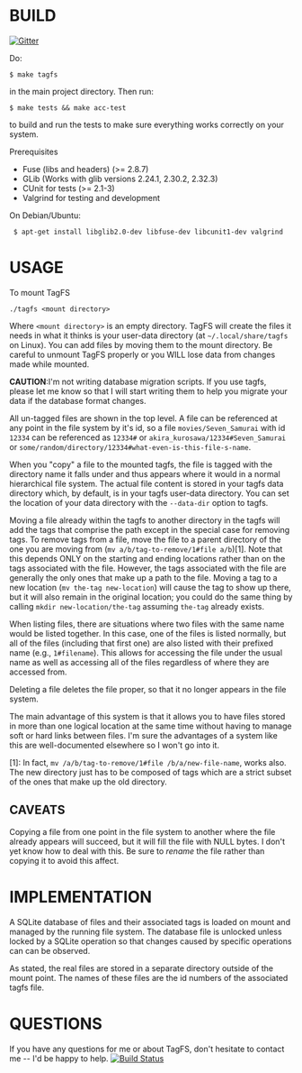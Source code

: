 BUILD
=====

[![Gitter](https://badges.gitter.im/Join%20Chat.svg)](https://gitter.im/mwatts15/TagFS?utm_source=badge&utm_medium=badge&utm_campaign=pr-badge&utm_content=badge)

Do:

    $ make tagfs

in the main project directory. Then run:

    $ make tests && make acc-test

to build and run the tests to make sure everything works correctly on your system.

Prerequisites
 - Fuse (libs and headers) (>= 2.8.7)
 - GLib (Works with glib versions 2.24.1, 2.30.2, 2.32.3)
 - CUnit for tests (>= 2.1-3)
 - Valgrind for testing and development

On Debian/Ubuntu:

     $ apt-get install libglib2.0-dev libfuse-dev libcunit1-dev valgrind


USAGE
=====
To mount TagFS

    ./tagfs <mount directory>

Where `<mount directory>` is an empty directory. TagFS will create the files it needs in what it thinks is your user-data directory (at `~/.local/share/tagfs` on Linux). You can add files by moving them to the mount directory. Be careful to unmount TagFS properly or you WILL lose data from changes made while mounted.

**CAUTION**:I'm not writing database migration scripts. If you use tagfs, please let me know so that I will start writing them to help you migrate your data if the database format changes.

All un-tagged files are shown in the top level. A file can be referenced at any point in the file system by it's id, so a file `movies/Seven_Samurai` with id `12334` can be referenced as `12334#` or `akira_kurosawa/12334#Seven_Samurai` or `some/random/directory/12334#what-even-is-this-file-s-name`.

When you "copy" a file to the mounted tagfs, the file is tagged with the directory name it falls under and thus appears where it would in a normal  hierarchical file system. The actual file content is stored in your tagfs data directory which, by default, is in your tagfs user-data directory. You can set the location of your data directory with the `--data-dir` option to tagfs.

Moving a file already within the tagfs to another directory in the tagfs will add the tags that comprise the path except in the special case for removing tags. To remove tags from a file, move the file to a parent directory of the one you are moving from (`mv a/b/tag-to-remove/1#file a/b`)[1]. Note that this depends ONLY on the starting and ending locations rather than on the tags associated with the file. However, the tags associated with the file are generally the only ones that make up a path to the file. Moving a tag to a new location (`mv the-tag new-location`) will cause the tag to show up there, but it will also remain in the original location; you could do the same thing by calling `mkdir new-location/the-tag` assuming `the-tag` already exists.

When listing files, there are situations where two files with the same name would be listed together. In this case, one of the files is listed normally, but all of the files (including that first one) are also listed with their prefixed name (e.g., `1#filename`). This allows for accessing the file under the usual name as well as accessing all of the files regardless of where they are accessed from.

Deleting a file deletes the file proper, so that it no longer appears in the file system.

The main advantage of this system is that it allows you to have files stored in more than one logical location at the same time without having to manage soft or hard links between files. I'm sure the advantages of a system like this are well-documented elsewhere so I won't go into it.

  [1]: In fact, `mv /a/b/tag-to-remove/1#file /b/a/new-file-name`, works also. The new directory just has to be composed of tags which are a strict subset of the ones that make up the old directory.

CAVEATS
-------

Copying a file from one point in the file system to another where the file already appears will succeed, but it will fill the file with NULL bytes. I don't yet know how to deal with this. Be sure to *rename* the file rather than copying it to avoid this affect.

IMPLEMENTATION
==============
A SQLite database of files and their associated tags is loaded on mount and managed by the running file system. The database file is unlocked unless locked by a SQLite operation so that changes caused by specific operations can can be observed.

As stated, the real files are stored in a separate directory outside of the mount point. The names of these files are the id numbers of the associated tagfs file.

QUESTIONS
=========
If you have any questions for me or about TagFS, don't hesitate to contact me -- I'd be happy to help.
[![Build Status](https://travis-ci.org/mwatts15/TagFS.png?branch=master)](https://travis-ci.org/mwatts15/TagFS)
